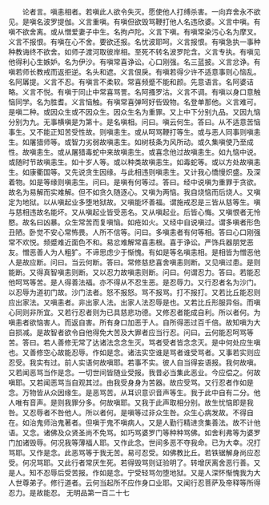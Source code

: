 <!-- { "loadSidebar": true } -->
　　论者言。嗔恚相者。若嗔此人欲令失灭。愿使他人打缚杀害。一向弃舍永不欲见。是嗔名波罗提伽。义言重嗔。有嗔但欲毁骂鞭打他人名违欣婆。义言中嗔。有嗔不欲舍离。或从憎爱妻子中生。名拘卢陀。义言下嗔。有嗔常染污心名为摩叉。义言不报恨。有嗔在心不舍。要欲还报。名忧波耶呵。义言报恨。有嗔急执一事种种教诲终不欲舍。如师子渡河取彼岸相。至死不转名波罗陀含。义言专执。有嗔见他得利心生嫉妒。名为伊沙。有嗔常喜诤讼。心口刚强。名三蓝披。义言忿诤。有嗔若师长教戒而返拒逆。名头和遮。义言佷戾。有嗔若得少许不适意事则心恼乱。名阿羼提。义言不忍。有嗔言不柔软。常喜频蹙不能和颜。先意语言。名阿婆诘略。义言不悦。有嗔于同止中常喜骂詈。名阿搔罗沽。义言不调。有嗔以身口意触恼同学。名为胜耆。义言恼触。有嗔常喜弹呵好呰毁物。名登单那他。义言难可。是嗔二种。或因众生或不因众生。因众生名为重罪。又上中下分别九品。又因九恼分别为九。无事横嗔是为第十。是名嗔相。问曰。嗔云何生。答曰。从不适意苦恼事生。又不能正知苦受性故。则嗔恚生。或从呵骂鞭打等生。或与恶人同事则嗔恚生。如屠猎师等。或智力劣弱故嗔恚生。如树枝条为风所动。或久集嗔使乃至成性。故嗔恚生。或从屠猎毒蛇中来故嗔恚生。或喜念他过故嗔恚生。如九恼中说。或随时节故嗔恚生。如十岁人等。或以种类故嗔恚生。如毒蛇等。或以方处故嗔恚生。如康衢国等。又先说贪生因缘。与此相违则嗔恚生。又计我心憍慢炽盛。及深着物。如是等缘则嗔恚生。问曰。是嗔有何等过。答曰。经中说嗔为重罪于贪欲。故名为易解而实难解。但不如贪久随逐心。又嗔为两恼。我自烧恼而后烧人。又嗔定为地狱。以从嗔起业多堕地狱故。又嗔能坏善福。谓施戒忍是三皆从慈等生。嗔与慈相违故名能坏。又从嗔起业皆受恶名。又从嗔起业。后皆心悔。又嗔恨者无怜愍。故名曰凶暴。众生常苦而复嗔恼。如疮如火。又经中自说嗔过。谓多嗔者形色丑陋。卧觉不安心常怖畏。人所不信等。问曰。多嗔恚者有何等相。答曰心口刚强常不欢悦。频蹙难近面色不和。易忿难解常喜恚根。喜于诤讼。严饰兵器朋党恶友。憎恶善人为人粗犷。不谛思虑少于惭愧。有如是等名嗔恚相。是相皆为憎恶他人是故应断。问曰。当云何断。答曰。常修慈悲喜舍嗔恚则断。又见嗔过患。是则能断。又得真智嗔恚则断。又以忍力故嗔恚则断。问曰。何谓忍力。答曰。若能忍他呵骂等苦。是人得善法福。亦不得从不忍生恶。是忍辱力。又行忍者名为沙门。以忍辱为道初门故。沙门法者。怒不报怒。骂不报骂。打不报打。又若比丘能忍则应出家法。又嗔恚者。非出家人法。出家人法忍辱是也。又若比丘形服异俗。而嗔心同则非所宜。又若行忍者则为已具慈悲功德。又修忍者能成自利。所以者何。为嗔恚者欲恼害人。而返自害。所有身口加恶于人。自所得恶过百千倍。故知嗔为大自损减。是故智者欲令自他得免大苦及大罪者应当行忍。问曰。云何能忍呵骂等苦。答曰。若人善修无常了达诸法念念生灭。骂者受者皆念念灭。是中何处应生嗔也。又善修空心故能忍辱。作如是念。诸法实空谁是骂者谁受骂者。又事若实则应忍受。我实有过。前人实语何故嗔耶。若事不实。彼人自当得妄语报。我何故嗔。又若闻恶骂当作是念。一切世间皆随业受报。我昔必当集此恶业。今应偿之。何故嗔耶。又若闻恶骂当自观其过。由我受身身为苦器。故应受骂。又行忍者作如是念。万物皆从众因缘生。是恶骂苦。从耳识意识音声等生。我于此中自有二分。他人唯有音声。是则我罪分多。何故嗔耶。又我于此声取相分别。故生忧恼即是我咎。又忍辱者不咎他人。所以者何。是嗔等过非众生咎。众生心病发故。不得自在。如治鬼师治鬼著者。但嗔于鬼不嗔病人。又是人勤行精进贪集善法。故不计他语。又念。诸佛及众贤圣尚不免骂。如巧骂婆罗门等种种骂佛。如舍利弗等为婆罗门加诸毁辱。何况我等薄福人耶。又作此念。世间多恶不夺我命。已为大幸。况打骂耶。又作是念。此恶骂等于我无苦。易可忍受。如佛教比丘。若铁锯解身尚应忍受。何况骂耶。又此行者常厌生死。若得毁骂则证验明了。转增厌离舍恶行善。又是人。知不忍辱后受苦报。作如是念。宁受轻骂勿堕地狱。又是人深怀惭愧我为大人世尊弟子。修行道者。云何当起所不应作身口业耶。又闻行忍菩萨及帝释等所得忍力。是故能忍。
无明品第一百二十七
